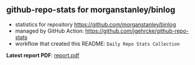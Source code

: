 ## github-repo-stats for morganstanley/binlog

- statistics for repository https://github.com/morganstanley/binlog
- managed by GitHub Action: https://github.com/jgehrcke/github-repo-stats
- workflow that created this README: `Daily Repo Stats Collection`

**Latest report PDF**: [report.pdf](https://github.com/morganstanley/.github/raw/github-repo-stats/morganstanley/binlog/latest-report/report.pdf)

